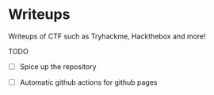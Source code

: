 # Writeups
Writeups of CTF such as Tryhackme, Hackthebox and more!

TODO
- [ ] Spice up the repository
- [ ] Automatic github actions for github pages

